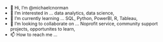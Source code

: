 - 👋 Hi, I’m @michaelcnorman
- 👀 I’m interested in ... data analytics, data science,
- 🌱 I’m currently learning ... SQL, Python, PowerBI, R, Tableau,
- 💞️ I’m looking to collaborate on ... Noprofit service, community support projects, opportunites to learn,
- 📫 How to reach me ... 

<!---
michaelcnorman/michaelcnorman is a ✨ special ✨ repository because its `README.md` (this file) appears on your GitHub profile.
You can click the Preview link to take a look at your changes.
--->
